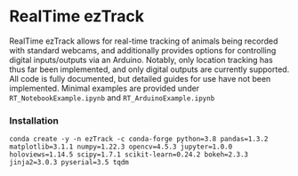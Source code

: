# RealTime ezTrack

RealTime ezTrack allows for real-time tracking of animals being recorded with standard webcams, and additionally provides options for controlling digital inputs/outputs via an Arduino. Notably, only location tracking has thus far been implemented, and only digital outputs are currently supported.  All code is fully documented, but detailed guides for use have not been implemented.  Minimal examples are provided under `RT_NotebookExample.ipynb` and `RT_ArduinoExample.ipynb`

### Installation
```
conda create -y -n ezTrack -c conda-forge python=3.8 pandas=1.3.2 matplotlib=3.1.1 numpy=1.22.3 opencv=4.5.3 jupyter=1.0.0 holoviews=1.14.5 scipy=1.7.1 scikit-learn=0.24.2 bokeh=2.3.3 jinja2=3.0.3 pyserial=3.5 tqdm
```
